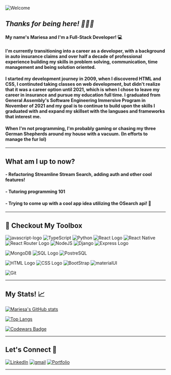 ![Welcome](https://github.com/mariesaoconnell/mariesaoconnell/assets/100657239/1d36ffdb-efb5-4293-b980-2917011a3e43)



## *Thanks for being here! 👋🏻🥰* 

#### My name's Mariesa and I'm a Full-Stack Developer! 💻

#### I'm currently transitioning into a career as a developer, with a background in auto insurance claims and over half a decade of professional experience building my skills in problem solving, communication, time management and being solution oriented.  

#### I started my development journey in 2009, when I discovered HTML and CSS, I continuted taking classes on web development, but didn't realize that it was a career option until 2021, which is when I chose to leave my career in insurance and pursue my education full time. I graduated from General Assembly's Software Engineering Immersive Program in November of 2021 and my goal is to continue to build upon the skills I graduated with and expand my skillset with the languaes and frameworks that interest me. 

#### When I'm not programming, I'm probably gaming or chasing my three German Shepherds around my house with a vacuum. (In efforts to manage the fur lol)


___
## What am I up to now? 
#### - Refactoring Streamline Stream Search, adding auth and other cool features! 
#### - Tutoring programming 101
#### - Trying to come up with a cool app idea utilizing the OSearch api! 🦈
___

## 🔧 Checkout My Toolbox

![javascript-logo](	https://img.shields.io/badge/JavaScript-F7DF1E?style=for-the-badge&logo=javascript&logoColor=black) 
![TypeScript](https://img.shields.io/badge/TypeScript-007ACC?style=for-the-badge&logo=typescript&logoColor=white)
![Python](https://img.shields.io/badge/Python-14354C?style=for-the-badge&logo=python&logoColor=white)
![React Logo](https://img.shields.io/badge/React-20232A?style=for-the-badge&logo=react&logoColor=61DAFB) 
![React Native](https://img.shields.io/badge/React_Native-20232A?style=for-the-badge&logo=react&logoColor=61DAFB)
![React Router Logo](https://img.shields.io/badge/React_Router-CA4245?style=for-the-badge&logo=react-router&logoColor=white)
![NodeJS](https://img.shields.io/badge/Node.js-43853D?style=for-the-badge&logo=node.js&logoColor=white)
![Django](https://img.shields.io/badge/Django-092E20?style=for-the-badge&logo=django&logoColor=white)
![Express Logo](	https://img.shields.io/badge/Express.js-404D59?style=for-the-badge) 

![MongoDB](https://img.shields.io/badge/MongoDB-4EA94B?style=for-the-badge&logo=mongodb&logoColor=white)
![SQL Logo](https://img.shields.io/badge/SQLite-07405E?style=for-the-badge&logo=sqlite&logoColor=white) 
![PostreSQL](https://img.shields.io/badge/PostgreSQL-316192?style=for-the-badge&logo=postgresql&logoColor=white)

![HTML Logo](	https://img.shields.io/badge/HTML5-E34F26?style=for-the-badge&logo=html5&logoColor=white) 
![CSS Logo](	https://img.shields.io/badge/CSS-239120?&style=for-the-badge&logo=css3&logoColor=white) 
![BootStrap](https://img.shields.io/badge/Bootstrap-563D7C?style=for-the-badge&logo=bootstrap&logoColor=white)
![materialUI](https://img.shields.io/badge/Material--UI-0081CB?style=for-the-badge&logo=material-ui&logoColor=white)

![Git](https://img.shields.io/badge/GIT-E44C30?style=for-the-badge&logo=git&logoColor=white)
___

## My Stats! 📈
[![Mariesa's GitHub stats](https://github-readme-stats.vercel.app/api?username=mariesaoconnell)](https://github.com/mariesaoconnell/github-readme-stats)   

[![Top Langs](https://github-readme-stats.vercel.app/api/top-langs/?username=mariesaoconnell&layout=compact)](https://github.com/mariesaoconnell/github-readme-stats)

[![Codewars Badge](https://www.codewars.com/users/mariesaoconnell/badges/large)](https://www.codewars.com/users/mariesaoconnell)

___
## Let's Connect 📱
[![LinkedIn](https://img.shields.io/badge/LinkedIn-0077B5?style=for-the-badge&logo=linkedin&logoColor=white)](https://www.linkedin.com/in/mariesaoconnell/)
[![gmail](https://img.shields.io/badge/Gmail-D14836?style=for-the-badge&logo=gmail&logoColor=white)](mailto:mariesa.oconnell.dev@gmail.com)
[![Portfolio](https://img.shields.io/badge/Portfolio-%23000000.svg?style=for-the-badge&logo=firefox&logoColor=#FF7139)](https://mariesaoconnell.com/)
___


